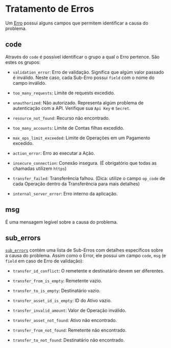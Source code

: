 # Tratamento de Erros

Um [Erro](#error) possui alguns campos que permitem identificar a causa do problema. 

## code

Através do `code` é possível identificar o grupo a qual o Erro pertence. São estes os grupos:

- `validation_error`: Erro de validação. Significa que algúm valor passado é inválido. 
Neste caso, cada Sub-Erro possui `field` com o nome do campo inválido.

- `too_many_requests`: Limite de requests excedido.

- `unauthorized`: Não autorizado. Representa algúm problema de autenticação com a API.
Verifique sua `Api Key` e `Secret`.

- `resource_not_found`: Recurso não encontrado.

- `too_many_accounts`: Limite de Contas filhas excedido.

- `max_ops_limit_exceeded`: Limite de Operações em um Pagamento excedido.

- `action_error`: Erro ao executar a Ação.

- `insecure_connection`: Conexão insegura. (É obrigatório que todas as chamadas utilizem `https`)

- `transfer_failed`: Transferência falhou. (Dica: utilize o campo `op_code` de cada Operação dentro da Transferência para mais detalhes)

- `internal_server_error`: Erro interno da aplicação.

## msg

É uma mensagem legível sobre a causa do problema.

## sub_errors

[`sub_errors`](#suberror) contém uma lista de Sub-Erros com detalhes específicos sobre a causa do problema. 
Assim como o Error, ele possui um campo `code`, `msg` (e `field` em caso de Erro de validação):

- `transfer_id_conflict`: O remetente e destinatário devem ser diferentes.

- `transfer_from_is_empty`: Remetente vazio.

- `transfer_to_is_empty`: Destinatário vazio.

- `transfer_asset_id_is_empty`: ID do Ativo vazio. 

- `transfer_invalid_amount`: Valor de Operação inválido.

- `transfer_asset_not_found`: Ativo não encontrado.

- `transfer_from_not_found`: Remetente não encontrado.

- `transfer_to_not_found`: Destinatário não encontrado.
